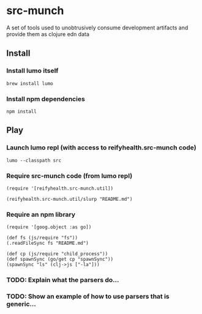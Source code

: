 # src-munch

A set of tools used to unobtrusively consume development artifacts and provide them as clojure edn data

## Install

### Install lumo itself

```
brew install lumo
```

### Install npm dependencies

```
npm install
```

## Play

### Launch lumo repl (with access to reifyhealth.src-munch code)

```
lumo --classpath src
```

### Require src-munch code (from lumo repl)

```
(require '[reifyhealth.src-munch.util])

(reifyhealth.src-munch.util/slurp "README.md")

```

### Require an npm library

```
(require '[goog.object :as go])

(def fs (js/require "fs"))
(.readFileSync fs "README.md")

(def cp (js/require "child_process"))
(def spawnSync (go/get cp "spawnSync"))
(spawnSync "ls" (clj->js ["-la"]))
```

### TODO: Explain what the parsers do...
### TODO: Show an example of how to use parsers that is generic...
